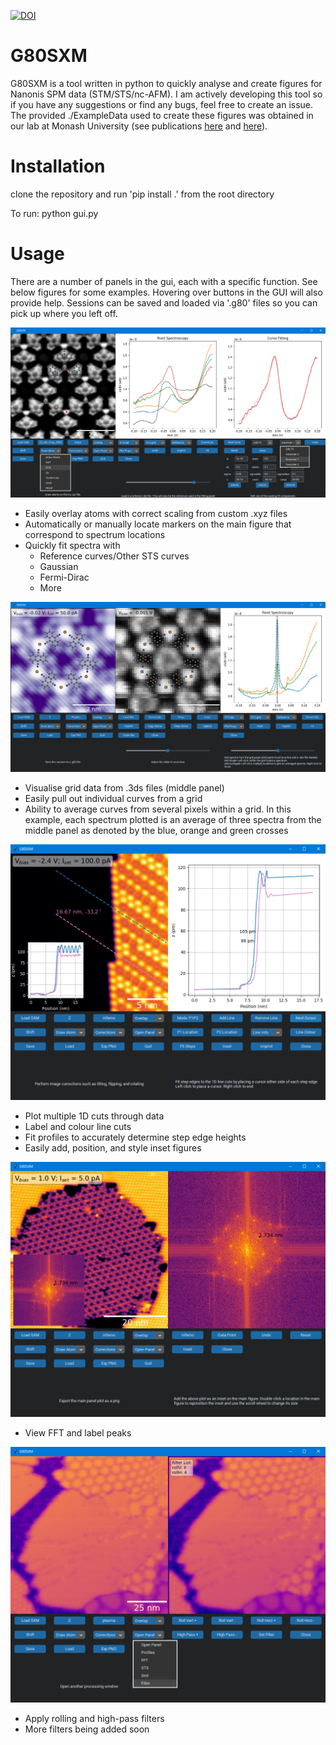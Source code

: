 [![DOI](https://zenodo.org/badge/486210971.svg)](https://zenodo.org/badge/latestdoi/486210971)
# G80SXM
G80SXM is a tool written in python to quickly analyse and create figures for Nanonis SPM data (STM/STS/nc-AFM).
I am actively developing this tool so if you have any suggestions or find any bugs, feel free to create an issue. The provided ./ExampleData used to create these figures was obtained in our lab at Monash University (see publications [here](https://onlinelibrary.wiley.com/doi/abs/10.1002/adfm.202106474) and [here](https://pubs.acs.org/doi/abs/10.1021/acsnano.9b05950)).

# Installation
clone the repository and run 'pip install .' from the root directory

To run: python gui.py

# Usage
There are a number of panels in the gui, each with a specific function. See below figures for some examples. Hovering over buttons in the GUI will also provide help. Sessions can be saved and loaded via '.g80' files so you can pick up where you left off.

![nc-AFM_with_STS](./Documentation/nc-AFM_with_STS_and_molecules.png)
* Easily overlay atoms with correct scaling from custom .xyz files
* Automatically or manually locate markers on the main figure that correspond to spectrum locations
* Quickly fit spectra with
  * Reference curves/Other STS curves
  * Gaussian
  * Fermi-Dirac
  * More

![STM_with_Grid_and_STS](./Documentation/TOPO_with_Grid_and_AveragedSTS.png)
* Visualise grid data from .3ds files (middle panel)
* Easily pull out individual curves from a grid
* Ability to average curves from several pixels within a grid. In this example, each spectrum plotted is an average of three spectra from the middle panel as denoted by the blue, orange and green crosses

![TOPO_with_FitSteps](./Documentation/TOPO_with_FitSteps.png)
* Plot multiple 1D cuts through data
* Label and colour line cuts
* Fit profiles to accurately determine step edge heights
* Easily add, position, and style inset figures

![TOPO_with_FFT_and_FFTInset](./Documentation/TOPO_with_FFT_and_FFTInset.png)
* View FFT and label peaks

![TOPO_with_filter](./Documentation/TOPO_with_filter.png)
* Apply rolling and high-pass filters
* More filters being added soon
